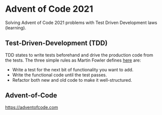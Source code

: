 # Advent of Code 2021

Solving Advent of Code 2021 problems with Test Driven Development laws (learning).

## Test-Driven-Development (TDD)

TDD states to write tests beforehand and drive the production code from the tests. The three simple rules as Martin Fowler defines [here](https://martinfowler.com/bliki/TestDrivenDevelopment.html) are:     

* Write a test for the next bit of functionality you want to add.
* Write the functional code until the test passes.
* Refactor both new and old code to make it well-structured.

## Advent-of-Code
https://adventofcode.com